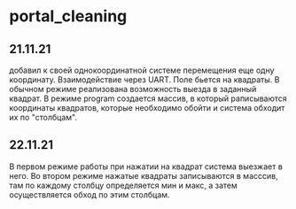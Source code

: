 # portal_cleaning
21.11.21
--------
добавил к своей однокоординатной системе перемещения еще одну координату. Взаимодействие через UART. Поле бьется на квадраты. В обычном режиме реализована возможность выезда в заданный квадрат. В режиме program создается массив, в который раписываются координаты квадратов, которые необходимо обойти и система обходит их по "столбцам".

22.11.21
--------
В первом режиме работы при нажатии на квадрат система выезжает в него. Во втором режиме нажатые квадраты записываются в масссив, там по каждому столбцу определяется мин и макс, а затем осуществляется обход по этим столбцам.
